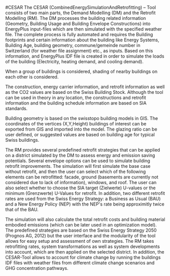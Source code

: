 #CESAR
The CESAR (CombinedEnergySimulationAndRetrofitting) – Tool consists of two main parts, the
Demand Modelling (DM) and the Retrofit Modelling (RM). The DM processes the
building related information (Geometry, Building Usage and Building Envelope Constructions) into
EnergyPlus input-files which are then simulated with the specified weather file. The complete process
is fully automated and requires the Building footprints and certain information about the
building like Energy Systems, Building Age, building geometry, commune/gemeinde number in Switzerland (for weather file assignment) etc., as inputs. Based on this information, and EnergyPlus IDF file is created in order to simulate the loads of the building (Electricity, heating demand, and cooling demand).

When a group of buildings is considered, shading of nearby buildings on each other is considered.

The construction, energy carrier information, and retrofit information as well as the CO2 values are based on the Swiss Building Stock. Although the tool can be used in theory in any location, the constructions and retrofit information and the building schedule information are based on SIA standards.

Building geometry is based on the swisstopo building models in GIS. The coordinates of the vertices (X,Y,Height) buildings of interest can be exported from GIS and imported into the model. The glazing ratio can be user defined, or suggested values are based on building age for typical Swiss buildings.

The RM provides several predefined retrofit strategies that can be applied on a district simulated by
the DM to assess energy and emission saving potentials. Several envelope options can be used to simulate building retrofit improvements. The simulation will first simulate the base case without retrofit, and then the user can select which of the following elements can be retrofitted: facade, ground (basements are currently not considered due to lack of information), windows, and roof. The user can also select whether to choose the SIA target (Zielwerte) U-values or the minimum (Grenzwerte) U-Values for retrofit. In addition, two different retrofit rates are used from the Swiss Energy Strategy: a Business as Usual (BAU) and a New Energy Policy (NEP) with the NEP's rate being approximitly twice that of the BAU.

The simulation will also calculate the total retrofit costs and building material embodied emissions (which can be later used in an optimization model).  The predefined strategies are based on the Swiss Energy Strategy 2050 (Prognos AG, 2012) but the user interface and the modularity of the tool allows for easy setup and assessment of own strategies. The RM takes retrofitting rates, system transformations as well as system developments into account, which are then applied on the selected district.
In addition, the CESAR-Tool allows to account for climate change by running the buildings IDF files
with weather files from different climate change scenarios and GHG concentration pathways.
